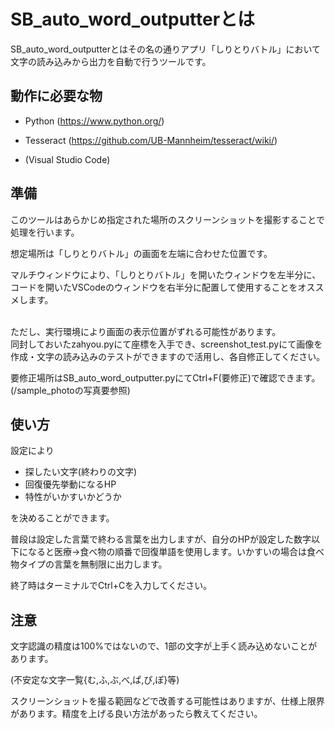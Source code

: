 # SB_auto_word_outputterとは
SB_auto_word_outputterとはその名の通りアプリ「しりとりバトル」において文字の読み込みから出力を自動で行うツールです。

## 動作に必要な物
- Python  (https://www.python.org/)
  
- Tesseract  (https://github.com/UB-Mannheim/tesseract/wiki/)

- (Visual Studio Code)
  
## 準備
このツールはあらかじめ指定された場所のスクリーンショットを撮影することで処理を行います。

想定場所は「しりとりバトル」の画面を左端に合わせた位置です。

マルチウィンドウにより、「しりとりバトル」を開いたウィンドウを左半分に、コードを開いたVSCodeのウィンドウを右半分に配置して使用することをオススメします。

<br>
ただし、実行環境により画面の表示位置がずれる可能性があります。
<br>
同封しておいたzahyou.pyにて座標を入手でき、screenshot_test.pyにて画像を作成・文字の読み込みのテストができますので活用し、各自修正してください。


要修正場所はSB_auto_word_outputter.pyにてCtrl+F(要修正)で確認できます。
(/sample_photoの写真要参照)

## 使い方

設定により
-   探したい文字(終わりの文字)
-   回復優先挙動になるHP
-   特性がいかすいかどうか

を決めることができます。

普段は設定した言葉で終わる言葉を出力しますが、自分のHPが設定した数字以下になると医療→食べ物の順番で回復単語を使用します。いかすいの場合は食べ物タイプの言葉を無制限に出力します。

終了時はターミナルでCtrl+Cを入力してください。

## 注意
文字認識の精度は100%ではないので、1部の文字が上手く読み込めないことがあります。

(不安定な文字一覧{む,ふ,ぶ,べ,ぱ,ぴ,ぽ}等)

スクリーンショットを撮る範囲などで改善する可能性はありますが、仕様上限界があります。精度を上げる良い方法があったら教えてください。
